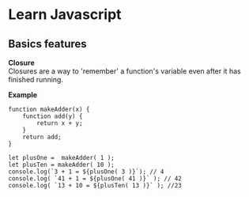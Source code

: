 # Learn Javascript 

## Basics features

**Closure**  
Closures  are a way to 'remember' a function's variable even after it has finished running. 

**Example** 
```
function makeAdder(x) {  
    function add(y) {    
        return x + y;    
    } 
    return add;  
}  
   
let plusOne =  makeAdder( 1 );    
let plusTen = makeAdder( 10 );    
console.log(`3 + 1 = ${plusOne( 3 )}`); // 4  
console.log( `41 + 1 = ${plusOne( 41 )}` ); // 42  
console.log( `13 + 10 = ${plusTen( 13 )}` ); //23  
```
